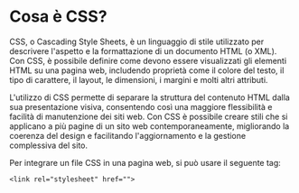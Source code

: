 # Cosa è CSS?

CSS, o Cascading Style Sheets, è un linguaggio di stile utilizzato per descrivere l'aspetto e la formattazione di un documento HTML (o XML). Con CSS, è possibile definire come devono essere visualizzati gli elementi HTML su una pagina web, includendo proprietà come il colore del testo, il tipo di carattere, il layout, le dimensioni, i margini e molti altri attributi.

L'utilizzo di CSS permette di separare la struttura del contenuto HTML dalla sua presentazione visiva, consentendo così una maggiore flessibilità e facilità di manutenzione dei siti web. Con CSS è possibile creare stili che si applicano a più pagine di un sito web contemporaneamente, migliorando la coerenza del design e facilitando l'aggiornamento e la gestione complessiva del sito.

Per integrare un file CSS in una pagina web, si può usare il seguente tag:

`<link rel="stylesheet" href="">`

